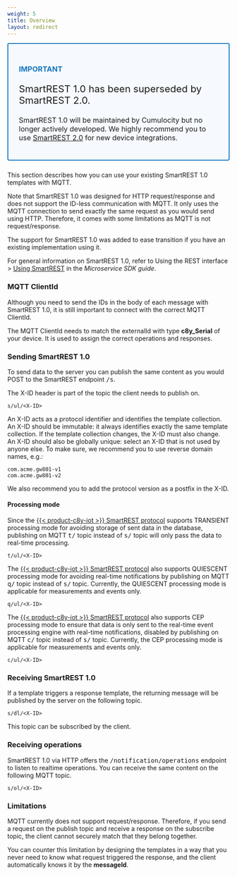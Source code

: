```yaml
---
weight: 5
title: Overview
layout: redirect
---
```


<!--
TODO:
May incorporate SR1 specific segments from existing "Using SmartREST" section (from the Microservice SDK guide)
There's some duplicate information here and in "protocol.md"
-->

<div style="padding: 24px ; border: 2px solid #1776BF; border-radius: 4px; margin-bottom: 24px; background-color: #f6fafe ">

  <h3 style="color: #1776BF"><strong>IMPORTANT</strong></h3>

  <p class="lead" style="font-size:22px">SmartREST 1.0 has been superseded by SmartREST 2.0.

  <p style="font-size:16px">SmartREST 1.0 will be maintained by Cumulocity but no longer actively developed. We highly recommend you to use <a href="../smartrest">SmartREST 2.0</a> for new device integrations.</p>

</div>

This section describes how you can use your existing SmartREST 1.0 templates with MQTT.

Note that SmartREST 1.0 was designed for HTTP request/response and does not support the ID-less communication with MQTT. It only uses the MQTT connection to send exactly the same request as you would send using HTTP. Therefore, it comes with some limitations as MQTT is not request/response.

The support for SmartREST 1.0 was added to ease transition if you have an existing implementation using it.

For general information on SmartREST 1.0, refer to Using the REST interface > [Using SmartREST](/microservice-sdk/rest#smartrest) in the *Microservice SDK guide*.

### MQTT ClientId

Although you need to send the IDs in the body of each message with SmartREST 1.0, it is still important to connect with the correct MQTT ClientId.

The MQTT ClientId needs to match the externalId with type **c8y_Serial** of your device. It is used to assign the correct operations and responses.

### Sending SmartREST 1.0

To send data to the server you can publish the same content as you would POST to the SmartREST endpoint <kbd>/s</kbd>.

The X-ID header is part of the topic the client needs to publish on.

```http
s/ul/<X-ID>
```

An X-ID acts as a protocol identifier and identifies the template collection.
An X-ID should be immutable: it always identifies exactly the same template collection.
If the template collection changes, the X-ID must also change.
An X-ID should also be globally unique: select an X-ID that is not used by anyone else.
To make sure, we recommend you to use reverse domain names, e.g.:

    com.acme.gw801-v1
    com.acme.gw801-v2

We also recommend you to add the protocol version as a postfix in the X-ID.

#### Processing mode

Since the [{{< product-c8y-iot >}} SmartREST protocol](/reference/smartrest-one) supports TRANSIENT processing mode for avoiding storage of sent data in the database, publishing on MQTT <kbd>t/</kbd> topic instead of <kbd>s/</kbd> topic will only pass the data to real-time processing.

```http
t/ul/<X-ID>
```

The [{{< product-c8y-iot >}} SmartREST protocol](/reference/smartrest-one) also supports QUIESCENT processing mode for avoiding real-time notifications by publishing on MQTT <kbd>q/</kbd> topic instead of <kbd>s/</kbd> topic. Currently, the QUIESCENT processing mode is applicable for measurements and events only.

```http
q/ul/<X-ID>
```

The [{{< product-c8y-iot >}} SmartREST protocol](/reference/smartrest-one) also supports CEP processing mode to ensure that data is only sent to the real-time event processing engine with real-time notifications, disabled by publishing on MQTT <kbd>c/</kbd> topic instead of <kbd>s/</kbd> topic. Currently, the CEP processing mode is applicable for measurements and events only.

```http
c/ul/<X-ID>
```

### Receiving SmartREST 1.0

If a template triggers a response template, the returning message will be published by the server on the following topic.

```http
s/dl/<X-ID>
```

This topic can be subscribed by the client.

### Receiving operations

SmartREST 1.0 via HTTP offers the <kbd>/notification/operations</kbd> endpoint to listen to realtime operations. You can receive the same content on the following MQTT topic.

```http
s/ol/<X-ID>
```

### Limitations

MQTT currently does not support request/response. Therefore, if you send a request on the publish topic and receive a response on the subscribe topic, the client cannot securely match that they belong together.

You can counter this limitation by designing the templates in a way that you never need to know what request triggered the response, and the client automatically knows it by the **messageId**.

